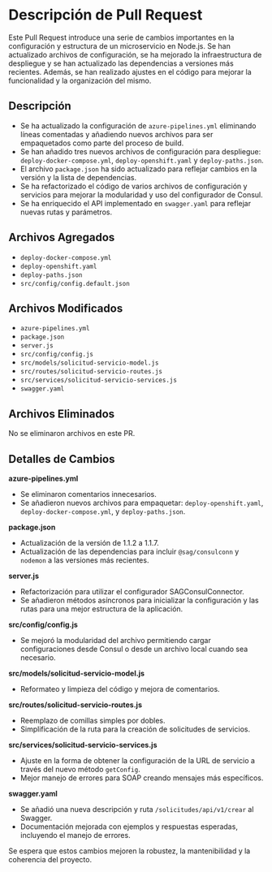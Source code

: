 # Descripción de Pull Request

Este Pull Request introduce una serie de cambios importantes en la configuración y estructura de un microservicio en Node.js. Se han actualizado archivos de configuración, se ha mejorado la infraestructura de despliegue y se han actualizado las dependencias a versiones más recientes. Además, se han realizado ajustes en el código para mejorar la funcionalidad y la organización del mismo.

## Descripción

- Se ha actualizado la configuración de `azure-pipelines.yml` eliminando líneas comentadas y añadiendo nuevos archivos para ser empaquetados como parte del proceso de build.
- Se han añadido tres nuevos archivos de configuración para despliegue: `deploy-docker-compose.yml`, `deploy-openshift.yaml` y `deploy-paths.json`.
- El archivo `package.json` ha sido actualizado para reflejar cambios en la versión y la lista de dependencias.
- Se ha refactorizado el código de varios archivos de configuración y servicios para mejorar la modularidad y uso del configurador de Consul.
- Se ha enriquecido el API implementado en `swagger.yaml` para reflejar nuevas rutas y parámetros.

## Archivos Agregados

- `deploy-docker-compose.yml`
- `deploy-openshift.yaml`
- `deploy-paths.json`
- `src/config/config.default.json`

## Archivos Modificados

- `azure-pipelines.yml`
- `package.json`
- `server.js`
- `src/config/config.js`
- `src/models/solicitud-servicio-model.js`
- `src/routes/solicitud-servicio-routes.js`
- `src/services/solicitud-servicio-services.js`
- `swagger.yaml`

## Archivos Eliminados

No se eliminaron archivos en este PR.

## Detalles de Cambios

**azure-pipelines.yml**

- Se eliminaron comentarios innecesarios.
- Se añadieron nuevos archivos para empaquetar: `deploy-openshift.yaml`, `deploy-docker-compose.yml`, y `deploy-paths.json`.

**package.json**
- Actualización de la versión de 1.1.2 a 1.1.7.
- Actualización de las dependencias para incluir `@sag/consulconn` y `nodemon` a las versiones más recientes.

**server.js**
- Refactorización para utilizar el configurador SAGConsulConnector.
- Se añadieron métodos asíncronos para inicializar la configuración y las rutas para una mejor estructura de la aplicación.

**src/config/config.js**
- Se mejoró la modularidad del archivo permitiendo cargar configuraciones desde Consul o desde un archivo local cuando sea necesario.

**src/models/solicitud-servicio-model.js**
- Reformateo y limpieza del código y mejora de comentarios.

**src/routes/solicitud-servicio-routes.js**
- Reemplazo de comillas simples por dobles.
- Simplificación de la ruta para la creación de solicitudes de servicios.

**src/services/solicitud-servicio-services.js**
- Ajuste en la forma de obtener la configuración de la URL de servicio a través del nuevo método `getConfig`.
- Mejor manejo de errores para SOAP creando mensajes más específicos.

**swagger.yaml**
- Se añadió una nueva descripción y ruta `/solicitudes/api/v1/crear` al Swagger.
- Documentación mejorada con ejemplos y respuestas esperadas, incluyendo el manejo de errores.

Se espera que estos cambios mejoren la robustez, la mantenibilidad y la coherencia del proyecto.